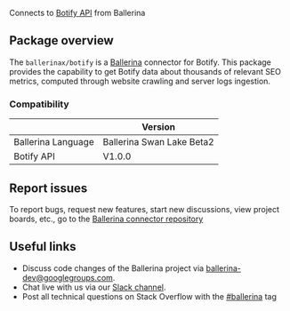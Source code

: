 Connects to [Botify API](https://developers.botify.com/reference) from Ballerina

## Package overview
The `ballerinax/botify` is a [Ballerina](https://ballerina.io/) connector for Botify.
This package provides the capability to get Botify data about thousands of relevant SEO metrics, computed through website crawling and server logs ingestion.

### Compatibility
|                    | Version                   |
|--------------------|---------------------------|
| Ballerina Language | Ballerina Swan Lake Beta2 |
| Botify API         | V1.0.0                        |

## Report issues
To report bugs, request new features, start new discussions, view project boards, etc., go to the [Ballerina connector repository](link)
## Useful links
- Discuss code changes of the Ballerina project via [ballerina-dev@googlegroups.com](mailto:ballerina-dev@googlegroups.com).
- Chat live with us via our [Slack channel](https://ballerina.io/community/slack/).
- Post all technical questions on Stack Overflow with the [#ballerina](https://stackoverflow.com/questions/tagged/ballerina) tag
